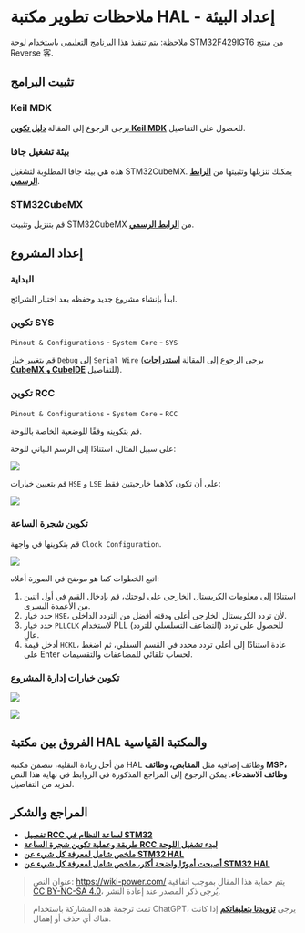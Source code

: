 # ملاحظات تطوير مكتبة HAL - إعداد البيئة

ملاحظة: يتم تنفيذ هذا البرنامج التعليمي باستخدام لوحة STM32F429IGT6 من منتج Reverse 客.

## تثبيت البرامج

### Keil MDK

يرجى الرجوع إلى المقالة [**دليل تكوين Keil MDK**](https://wiki-power.com/KeilMDK%E9%85%8D%E7%BD%AE%E6%8C%87%E5%8D%97) للحصول على التفاصيل.

### بيئة تشغيل جافا

هذه هي بيئة جافا المطلوبة لتشغيل STM32CubeMX. يمكنك تنزيلها وتثبيتها من [**الرابط الرسمي**](https://www.java.com/en/download/).

### STM32CubeMX

قم بتنزيل وتثبيت STM32CubeMX من [**الرابط الرسمي**](https://my.st.com/content/my_st_com/zh/products/development-tools/software-development-tools/stm32-software-development-tools/stm32-configurators-and-code-generators/stm32cubemx.license=1611899126599.product=STM32CubeMX.version=6.1.1.html).

## إعداد المشروع

### البداية

ابدأ بإنشاء مشروع جديد وحفظه بعد اختيار الشرائح.

### تكوين SYS

`Pinout & Configurations` - `System Core` - `SYS`

قم بتغيير خيار `Debug` إلى `Serial Wire` (يرجى الرجوع إلى المقالة [**استدراجات CubeMX و CubeIDE**](https://wiki-power.com/CubeMX与CubeIDE避坑) للتفاصيل).

### تكوين RCC

`Pinout & Configurations` - `System Core` - `RCC`

قم بتكوينه وفقًا للوضعية الخاصة باللوحة.

على سبيل المثال، استنادًا إلى الرسم البياني للوحة:

![](https://img.wiki-power.com/d/wiki-media/img/20210205205030.png)

قم بتعيين خيارات `HSE` و `LSE` على أن تكون كلاهما خارجيتين فقط:

![](https://img.wiki-power.com/d/wiki-media/img/20210205205140.png)

### تكوين شجرة الساعة

قم بتكوينها في واجهة `Clock Configuration`.

![](https://img.wiki-power.com/d/wiki-media/img/20210205205550.png)

اتبع الخطوات كما هو موضح في الصورة أعلاه:

1. استنادًا إلى معلومات الكريستال الخارجي على لوحتك، قم بإدخال القيم في أول اثنين من الأعمدة اليسرى.
2. حدد خيار `HSE`، لأن تردد الكريستال الخارجي أعلى ودقته أفضل من التردد الداخلي.
3. حدد خيار `PLLCLK` لاستخدام PLL (التضاعف التسلسلي للتردد) للحصول على تردد عالٍ.
4. أدخل قيمة `HCKL`، عادة استنادًا إلى أعلى تردد محدد في القسم السفلي، ثم اضغط على Enter لحساب تلقائي للمضاعفات والتقسيمات.

### تكوين خيارات إدارة المشروع

![](https://img.wiki-power.com/d/wiki-media/img/20210130095224.png)

![](https://img.wiki-power.com/d/wiki-media/img/20210130095239.png)

## الفروق بين مكتبة HAL والمكتبة القياسية

من أجل زيادة النقلية، تتضمن مكتبة HAL وظائف إضافية مثل **المقابض، وظائف MSP، وظائف الاستدعاء**. يمكن الرجوع إلى المراجع المذكورة في الروابط في نهاية هذا النص لمزيد من التفاصيل.

## المراجع والشكر

- [**تفصيل RCC لساعة النظام في STM32**](https://blog.csdn.net/as480133937/article/details/98845509)
- [**طريقة وعملية تكوين شجرة الساعة RCC لبدء تشغيل اللوحة**](https://www.notion.so/2-RCC-770c0c454f954408a3956257aa0fb523)
- [**ملخص شامل لمعرفة كل شيء عن STM32 HAL**](https://mp.weixin.qq.com/s/ffcjKtl7JdRibLRNGquGXA)
- [**أصبحت أمورًا واضحة أكثر، ملخص شامل لمعرفة كل شيء عن STM32 HAL**](https://mp.weixin.qq.com/s/qkj0fQS5NrCXmbppKEhaAg)

> عنوان النص: <https://wiki-power.com/>
> يتم حماية هذا المقال بموجب اتفاقية [CC BY-NC-SA 4.0](https://creativecommons.org/licenses/by/4.0/deed.zh)، يُرجى ذكر المصدر عند إعادة النشر.

> تمت ترجمة هذه المشاركة باستخدام ChatGPT، يرجى [**تزويدنا بتعليقاتكم**](https://github.com/linyuxuanlin/Wiki_MkDocs/issues/new) إذا كانت هناك أي حذف أو إهمال.